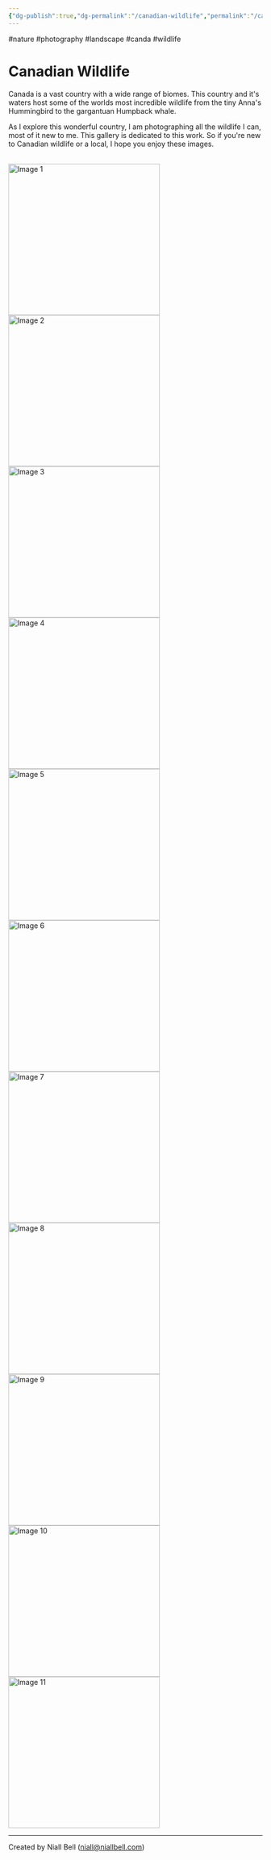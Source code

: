 ```yaml
---
{"dg-publish":true,"dg-permalink":"/canadian-wildlife","permalink":"/canadian-wildlife/","title":"Canadian Wildlife","hide":true,"tags":["nature","photography","landscape","canada","wildlife"],"noteIcon":"2","created":"2025-01-25T23:01:34.127-08:00","updated":"2025-01-26T20:21:48.340-08:00"}
---
```


#nature #photography #landscape #canda #wildlife
# Canadian Wildlife

Canada is a vast country with a wide range of biomes. This country and it's waters host some of the worlds most incredible wildlife from the tiny Anna's Hummingbird to the gargantuan Humpback whale.

As I explore this wonderful country, I am photographing all the wildlife I can, most of it new to me. This gallery is dedicated to this work. So if you're new to Canadian wildlife or a local, I hope you enjoy these images.

<br>
<div class="gallery">
    <a href="https://i.imgur.com/ZszeHtH.jpeg" data-fancybox="gallery">
        <img src="https://i.imgur.com/ZszeHtH.jpeg" alt="Image 1" width="300">
    </a>
    <a href="https://i.imgur.com/CW3370x.jpeg" data-fancybox="gallery">
        <img src="https://i.imgur.com/CW3370x.jpeg" alt="Image 2" width="300">
    </a>
    <a href="https://i.imgur.com/T3WvTgV.jpeg" data-fancybox="gallery">
        <img src="https://i.imgur.com/T3WvTgV.jpeg" alt="Image 3" width="300">
    </a>
    <a href="https://i.imgur.com/SIqOtek.jpeg" data-fancybox="gallery">
        <img src="https://i.imgur.com/SIqOtek.jpeg" alt="Image 4" width="300">
    </a>
    <a href="https://i.imgur.com/wQXtuTs.jpeg" data-fancybox="gallery">
        <img src="https://i.imgur.com/wQXtuTs.jpeg" alt="Image 5" width="300">
    </a>
    <a href="https://i.imgur.com/N6R0VAH.jpeg" data-fancybox="gallery">
        <img src="https://i.imgur.com/N6R0VAH.jpeg" alt="Image 6" width="300">
    </a>
    <a href="https://i.imgur.com/CL08pFI.jpeg" data-fancybox="gallery">
        <img src="https://i.imgur.com/CL08pFI.jpeg" alt="Image 7" width="300">
    </a>
    <a href="https://i.imgur.com/Dd5ohXb.jpeg" data-fancybox="gallery">
        <img src="https://i.imgur.com/Dd5ohXb.jpeg" alt="Image 8" width="300">
    </a>
    <a href="https://i.imgur.com/EEyhdcK.jpeg" data-fancybox="gallery">
        <img src="https://i.imgur.com/EEyhdcK.jpeg" alt="Image 9" width="300">
    </a>
    <a href="https://i.imgur.com/3pTrHbO.jpeg" data-fancybox="gallery">
        <img src="https://i.imgur.com/3pTrHbO.jpeg" alt="Image 10" width="300">
    </a>
    <a href="https://i.imgur.com/tnQPCeT.jpeg" data-fancybox="gallery">
        <img src="https://i.imgur.com/tnQPCeT.jpeg" alt="Image 11" width="300">
    </a>
</div>

---
Created by Niall Bell (niall@niallbell.com)
